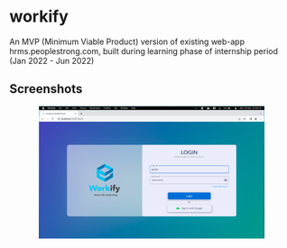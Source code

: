 # workify

An MVP (Minimum Viable Product) version of existing web-app hrms.peoplestrong.com, built during learning phase of internship period (Jan 2022 - Jun 2022)

## Screenshots

<div align="center">
    <img src="./screenshots/login.png" width="400px"</img> 
</div>


